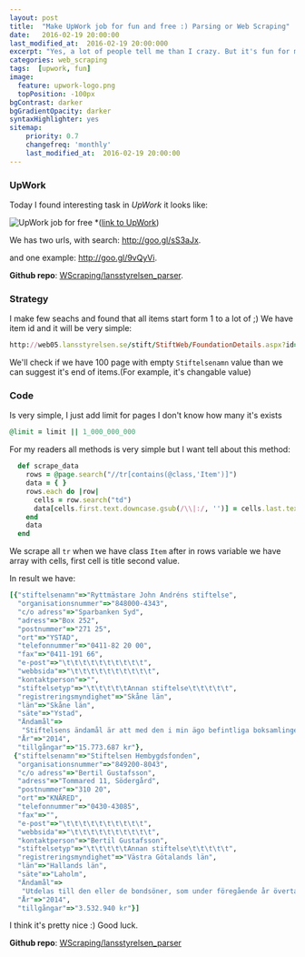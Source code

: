 ```yaml
---
layout: post
title:  "Make UpWork job for fun and free :) Parsing or Web Scraping"
date:   2016-02-19 20:00:00
last_modified_at:  2016-02-19 20:00:000
excerpt: "Yes, a lot of people tell me than I crazy. But it's fun for me and I like it. On this article we make simple parser and don't take any money"
categories: web_scraping
tags:  [upwork, fun]
image:
  feature: upwork-logo.png
  topPosition: -100px
bgContrast: darker
bgGradientOpacity: darker
syntaxHighlighter: yes
sitemap:
    priority: 0.7
    changefreq: 'monthly'
    last_modified_at:  2016-02-19 20:00:00
---
```


### UpWork

Today I found interesting task in *UpWork* it looks like:

<img class="responsive-img" src="{{ site.baseurl_posts_img }}/up_work_jobs/job_1.jpg" title="UpWork job for free" alt="UpWork job for free"/>
*(<a href='https://www.upwork.com/jobs/_~0138163c73e41f40a1/' rel='nofollow' target='_blank'>link to UpWork</a>)

We has two urls, with search:
<a href='http://goo.gl/sS3aJx' rel='nofollow' target='_blank'>http://goo.gl/sS3aJx</a>. 

and one example:
<a href='http://goo.gl/9vQyVi' rel='nofollow' target='_blank'>
http://goo.gl/9vQyVi</a>. 

<b>Github repo</b>:  <a href='https://github.com/WScraping/lansstyrelsen_parser' target='_blank'>WScraping/lansstyrelsen_parser</a>.

### Strategy

I make few seachs and found that all items start form 1 to a lot of ;)
We have item id and it will be very simple:

~~~ ruby
http://web05.lansstyrelsen.se/stift/StiftWeb/FoundationDetails.aspx?id=<id_number>
~~~

We'll check if we have 100 page with empty `Stiftelsenamn` value than we can suggest it's end of items.(For example, it's changable value)


### Code

Is very simple, I just add limit for pages I don't know how many it's exists

~~~ ruby
@limit = limit || 1_000_000_000
~~~

For my readers all methods is very simple but I want tell about this method:

~~~ ruby
  def scrape_data
    rows = @page.search("//tr[contains(@class,'Item')]")
    data = { }
    rows.each do |row|
      cells = row.search("td")
      data[cells.first.text.downcase.gsub(/\\|:/, '')] = cells.last.text
    end
    data
  end
~~~

We scrape all `tr` when we have class `Item` after in rows variable we have array with cells, first cell is title second value.

In result we have:

~~~ ruby
[{"stiftelsenamn"=>"Ryttmästare John Andréns stiftelse",
  "organisationsnummer"=>"848000-4343",
  "c/o adress"=>"Sparbanken Syd",
  "adress"=>"Box 252",
  "postnummer"=>"271 25",
  "ort"=>"YSTAD",
  "telefonnummer"=>"0411-82 20 00",
  "fax"=>"0411-191 66",
  "e-post"=>"\t\t\t\t\t\t\t\t\t\t",
  "webbsida"=>"\t\t\t\t\t\t\t\t\t\t",
  "kontaktperson"=>"",
  "stiftelsetyp"=>"\t\t\t\t\tAnnan stiftelse\t\t\t\t\t",
  "registreringsmyndighet"=>"Skåne län",
  "län"=>"Skåne län",
  "säte"=>"Ystad",
  "Ändamål"=>
   "Stiftelsens ändamål är att med den i min ägo befintliga boksamlingen såsom basis uppbygga för Ystads Stadsbibliotek vissa specialsamlingar, vilka genom tiderna skola kompletteras och fullständigas med hjälp av stiftelsens avkastning, och vilkas existens skola med tiden bliva en ackvisition icke blott för biblioteket självt utan även för staden Ystad. Specialsamlingarna skola utgöras av följande fyra; den engelske författaren Oscar Wilde, den engelske tecknaren Aubrey Beardslev, den engelske arkeologen T E Lawrence och den ryske dansören Vaslav Nijinsky. Huvudändamålet med min stiftelse skall vara att uppbygga en komplett Oscar Wilde-samling, som med tiden bör bliva unik i Sverige, kanske även Europa; det är härvidlag fullständighetssynpunkten, ingalunda värdesynpunkten, som är avgörande. Alla mina böcker ska förvaras i Ystads Stadsbibliotek i särskilt låsbara skåp med glasdörrar för att hindra damm och annan skada. Skåpen ska vara av enkel men konstnärlig modell och tillverkas av i Ystad bosatt skicklig möbelsnickare eller hantverkare samt förses med inskriptionen Tillhör Ryttmästare John Andréns stiftelse. Inköp till min boksamling ska göras av en inköpsnämnd bestående av tre medlemmar. En gång varje år helst i augusti månad med kräfttid och fullmåne ska inköpsnämnden på Ystads Saltsjöbad eller Hotell Continental gemensamt på stiftelsens bekostnad aväta \"A splendid dinner with delightful dishes\" varvid bör drickas en flaska gammalt portvin (Vintage) av det bästa märke, som för pengar kan erhållas i Ystad.",
  "År"=>"2014",
  "tillgångar"=>"15.773.687 kr"},
 {"stiftelsenamn"=>"Stiftelsen Hembygdsfonden",
  "organisationsnummer"=>"849200-8043",
  "c/o adress"=>"Bertil Gustafsson",
  "adress"=>"Tommared 11, Södergård",
  "postnummer"=>"310 20",
  "ort"=>"KNÄRED",
  "telefonnummer"=>"0430-43085",
  "fax"=>"",
  "e-post"=>"\t\t\t\t\t\t\t\t\t\t",
  "webbsida"=>"\t\t\t\t\t\t\t\t\t\t",
  "kontaktperson"=>"Bertil Gustafsson",
  "stiftelsetyp"=>"\t\t\t\t\tAnnan stiftelse\t\t\t\t\t",
  "registreringsmyndighet"=>"Västra Götalands län",
  "län"=>"Hallands län",
  "säte"=>"Laholm",
  "Ändamål"=>
   "Utdelas till den eller de bondsöner, som under föregående år övertagit fädernegården efter sin fader och förbinder sig att icke sälja den under de närmaste tjugo åren. Om någon bondson ej finnes för året som uppfyllt villkoren, kan en gift bonddotter inträda istället, när hon uppfyller kraven.",
  "År"=>"2014",
  "tillgångar"=>"3.532.940 kr"}]
~~~

I think it's pretty nice :) Good luck.


<b>Github repo</b>:  <a href='https://github.com/WScraping/lansstyrelsen_parser' target='_blank'>WScraping/lansstyrelsen_parser</a>